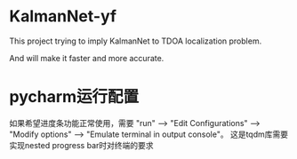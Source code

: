 # KalmanNet-yf

This project trying to imply KalmanNet to TDOA localization problem.

And will make it faster and more accurate.

# pycharm运行配置

如果希望进度条功能正常使用，需要 "run" --> "Edit Configurations" --> "Modify options" --> "Emulate terminal in output console"。
这是tqdm库需要实现nested progress bar时对终端的要求